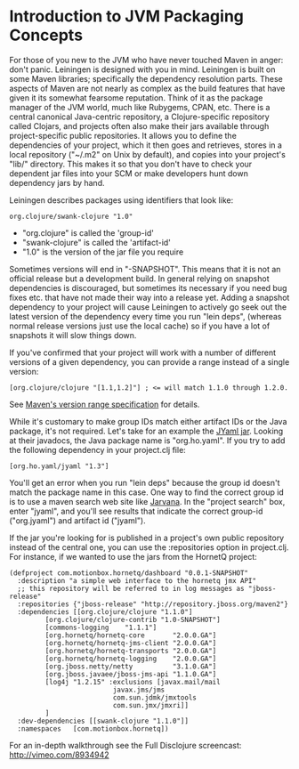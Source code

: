 # Introduction to JVM Packaging Concepts

For those of you new to the JVM who have never touched Maven in anger:
don't panic. Leiningen is designed with you in mind. Leiningen is
built on some Maven libraries; specifically the dependency resolution
parts. These aspects of Maven are not nearly as complex as the build
features that have given it its somewhat fearsome reputation. Think of
it as the package manager of the JVM world, much like Rubygems, CPAN,
etc. There is a central canonical Java-centric repository, a
Clojure-specific repository called Clojars, and projects often also
make their jars available through project-specific public
repositories. It allows you to define the dependencies of your
project, which it then goes and retrieves, stores in a local
repository ("~/.m2" on Unix by default), and copies into your
project's "lib/" directory. This makes it so that you don't have to
check your dependent jar files into your SCM or make developers hunt
down dependency jars by hand.

Leiningen describes packages using identifiers that look like:

    org.clojure/swank-clojure "1.0"

* "org.clojure" is called the 'group-id'
* "swank-clojure" is called the 'artifact-id'
* "1.0" is the version of the jar file you require

Sometimes versions will end in "-SNAPSHOT". This means that it is not
an official release but a development build. In general relying on
snapshot dependencies is discouraged, but sometimes its necessary if
you need bug fixes etc. that have not made their way into a release
yet. Adding a snapshot dependency to your project will cause Leiningen
to actively go seek out the latest version of the dependency every
time you run "lein deps", (whereas normal release versions just use
the local cache) so if you have a lot of snapshots it will slow things
down.

If you've confirmed that your project will work with a number of
different versions of a given dependency, you can provide a range
instead of a single version:

    [org.clojure/clojure "[1.1,1.2]"] ; <= will match 1.1.0 through 1.2.0.

See [Maven's version range
specification](http://maven.apache.org/plugins/maven-enforcer-plugin/rules/versionRanges.html)
for details.

While it's customary to make group IDs match either artifact IDs or
the Java package, it's not required. Let's take for an example the
[JYaml jar](http://jyaml.sourceforge.net). Looking at their javadocs,
the Java package name is "org.ho.yaml". If you try to add the
following dependency in your project.clj file:

    [org.ho.yaml/jyaml "1.3"]

You'll get an error when you run "lein deps" because the group id
doesn't match the package name in this case. One way to find the
correct group id is to use a maven search web site like
[Jarvana](http://jarvana.com). In the "project search" box, enter
"jyaml", and you'll see results that indicate the correct group-id
("org.jyaml") and artifact id ("jyaml").

If the jar you're looking for is published in a project's own public
repository instead of the central one, you can use the :repositories
option in project.clj. For instance, if we wanted to use the jars from
the HornetQ project:

    (defproject com.motionbox.hornetq/dashboard "0.0.1-SNAPSHOT"
      :description "a simple web interface to the hornetq jmx API"
      ;; this repository will be referred to in log messages as "jboss-release"
      :repositories {"jboss-release" "http://repository.jboss.org/maven2"}
      :dependencies [[org.clojure/clojure "1.1.0"]
             [org.clojure/clojure-contrib "1.0-SNAPSHOT"]
             [commons-logging    "1.1.1"]
             [org.hornetq/hornetq-core       "2.0.0.GA"]
             [org.hornetq/hornetq-jms-client "2.0.0.GA"]
             [org.hornetq/hornetq-transports "2.0.0.GA"]
             [org.hornetq/hornetq-logging    "2.0.0.GA"]
             [org.jboss.netty/netty          "3.1.0.GA"]
             [org.jboss.javaee/jboss-jms-api "1.1.0.GA"]
             [log4j "1.2.15" :exclusions [javax.mail/mail
                              javax.jms/jms
                              com.sun.jdmk/jmxtools
                              com.sun.jmx/jmxri]]
             ]
      :dev-dependencies [[swank-clojure "1.1.0"]]
      :namespaces   [com.motionbox.hornetq])

For an in-depth walkthrough see the Full Disclojure screencast:
http://vimeo.com/8934942
